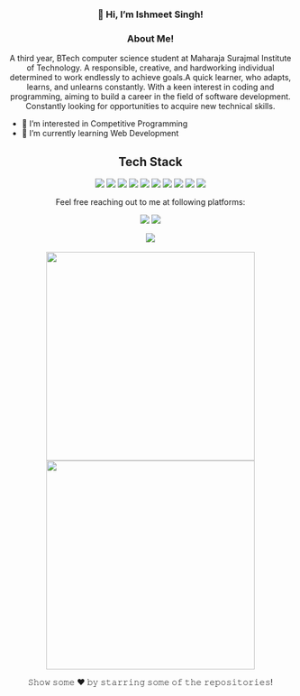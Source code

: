<h3 align="center"> 👋 Hi, I’m Ishmeet Singh! </h3>
<h3 align="center"> About Me! </h3>
<p align="center">
A third year, BTech computer science student at Maharaja Surajmal Institute of Technology.
A responsible, creative, and hardworking individual determined to work endlessly to achieve goals.A quick learner, who adapts, learns, and unlearns constantly.
With a keen interest in coding and programming, aiming to build a career in the field of software development.
Constantly looking for opportunities to acquire new technical skills.
</p>




- 👀 I’m interested in Competitive Programming
- 🌱 I’m currently learning Web Development


<h2 align="center">Tech Stack</h2>
<p align="center">
<img src="https://img.shields.io/badge/C-00599C?style=flat-square&logo=c&logoColor=white"/>
<img src="https://img.shields.io/badge/-java-E34A86?style=flat-square&logo=java"/>
<img src="https://img.shields.io/badge/-Bootstrap-563D7C?style=flat-square&logo=bootstrap"/>
<img src="https://img.shields.io/badge/-JavaScript-black?style=flat-square&logo=javascript"/>
<img src="https://img.shields.io/badge/-C++-00599C?style=flat-square&logo=C++&logoColor=white"/>
<img src="https://img.shields.io/badge/-Python-E34A86?style=flat-square&logo=Python"/>
<img src="https://img.shields.io/badge/-Nodejs-black?style=flat-square&logo=Node.js"/>
<img src="https://img.shields.io/badge/-Kotlin-black?style=flat-square&logo=Kotlin"/>
<!-- <img src="https://img.shields.io/badge/-React-black?style=flat-square&logo=react"/> -->
<img src="https://img.shields.io/badge/-Git-black?style=flat-square&logo=git"/>
<img src="https://img.shields.io/badge/-GitHub-black?style=flat-square&logo=github"/>
</p>
<p align="center">Feel free reaching out to me at following platforms:</p>
<p align="center">
  <a href="https://www.linkedin.com/in/ishmeet-singh-1b2359206/"><img src="https://img.shields.io/badge/LinkedIn-0077B5?style=for-the-badge&logo=linkedin&logoColor=white"></a> 
  <a href="https://www.instagram.com/ishmeetsingh06/"><img src="https://img.shields.io/badge/Instagram-E34A86?style=for-the-badge&logo=instagram&logoColor=white"></a>
</p>
<p align="center">
<img src="https://activity-graph.herokuapp.com/graph?username=IshmeetSingh06&theme=dracula&bg_color=00000000&color=878787&line=4c8ed9&point=00000000&area=true&hide_border=true"><br><br>
  <img width="370px" src="https://github-readme-stats.vercel.app/api?username=IshmeetSingh06&custom_title=Ishmeet+Singh's+Github+Stats&show_icons=true&hide_border=true&count_private=true&bg_color=00000000&title_color=58a6fe&text_color=878787&icon_color=58a6fe&cache_seconds=1800" />
  <img width="370px" src="https://github-readme-streak-stats.herokuapp.com/?user=IshmeetSingh06&background=00000000&hide_border=true&stroke=878787&ring=4c8ed9&fire=4c8ed9&currStreakNum=878787&sideNums=878787&currStreakLabel=878787&sideLabels=878787&dates=878787" />
</p>

<p align="center"> 𝚂𝚑𝚘𝚠 𝚜𝚘𝚖𝚎  ❤️  𝚋𝚢 𝚜𝚝𝚊𝚛𝚛𝚒𝚗𝚐 𝚜𝚘𝚖𝚎 𝚘𝚏 𝚝𝚑𝚎 𝚛𝚎𝚙𝚘𝚜𝚒𝚝𝚘𝚛𝚒𝚎𝚜!</p>

<!---
IshmeetSingh06/IshmeetSingh06 is a ✨ special ✨ repository because its `README.md` (this file) appears on your GitHub profile.
You can click the Preview link to take a look at your changes.
--->
